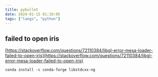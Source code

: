 ```yaml
---
title: pybullet
date: 2024-01-15 01:10:05
tags: ["langs", "python"]
---
```

## failed to open iris

[https://stackoverflow.com/questions/72110384/libgl-error-mesa-loader-failed-to-open-iris](https://stackoverflow.com/questions/72110384/libgl-error-mesa-loader-failed-to-open-iris)

```
conda install -c conda-forge libstdcxx-ng
```

